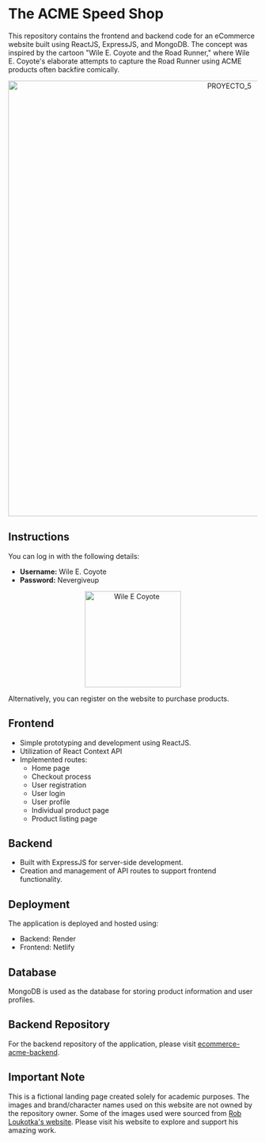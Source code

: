 # The ACME Speed Shop

This repository contains the frontend and backend code for an eCommerce website built using ReactJS, ExpressJS, and MongoDB. The concept was inspired by the cartoon "Wile E. Coyote and the Road Runner," where Wile E. Coyote's elaborate attempts to capture the Road Runner using ACME products often backfire comically.

<div style="text-align: center;">
<img width="878" alt="PROYECTO_5" src="https://github.com/Janispamela/ecommerce-acme-frontend/assets/143107714/89d8aadf-b644-49bf-bfbf-e609bcb1b990">
</div>

## Instructions

You can log in with the following details:
- **Username:** Wile E. Coyote
- **Password:** Nevergiveup

<div style="text-align: center;">
<img width="194" alt="Wile E  Coyote" src="https://github.com/Janispamela/ecommerce-acme-frontend/assets/143107714/827149ff-73d3-46dc-9ec5-e54892f63689">
</div>

Alternatively, you can register on the website to purchase products.

## Frontend

- Simple prototyping and development using ReactJS.
- Utilization of React Context API
- Implemented routes:
  - Home page
  - Checkout process
  - User registration
  - User login
  - User profile
  - Individual product page
  - Product listing page

## Backend

- Built with ExpressJS for server-side development.
- Creation and management of API routes to support frontend functionality.

## Deployment

The application is deployed and hosted using:
- Backend: Render
- Frontend: Netlify

## Database

MongoDB is used as the database for storing product information and user profiles.

## Backend Repository

For the backend repository of the application, please visit [ecommerce-acme-backend](https://github.com/Janispamela/ecommerce-acme-backend).

## Important Note

This is a fictional landing page created solely for academic purposes. The images and brand/character names used on this website are not owned by the repository owner. Some of the images used were sourced from [Rob Loukotka's website](https://fringefocus.com/). Please visit his website to explore and support his amazing work.


